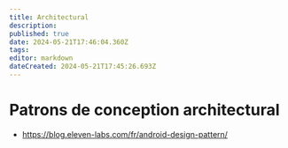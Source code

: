 ```yaml
---
title: Architectural
description: 
published: true
date: 2024-05-21T17:46:04.360Z
tags: 
editor: markdown
dateCreated: 2024-05-21T17:45:26.693Z
---
```


# Patrons de conception architectural

- <https://blog.eleven-labs.com/fr/android-design-pattern/>